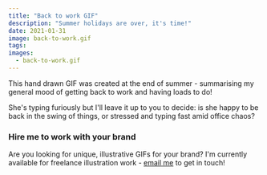 ```yaml
---
title: "Back to work GIF"
description: "Summer holidays are over, it's time!"
date: 2021-01-31
image: back-to-work.gif
tags:
images:
  - back-to-work.gif
---
```


This hand drawn GIF was created at the end of summer - summarising my general mood of getting back to work and having loads to do!

She's typing furiously but I'll leave it up to you to decide: is she happy to be back in the swing of things, or stressed and typing fast amid office chaos?

### Hire me to work with your brand
Are you looking for unique, illustrative GIFs for your brand? I'm currently available for freelance illustration work - [email me](mailto:vicky@vickyhughes.co.uk) to get in touch!